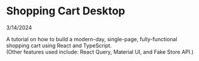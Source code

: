 # Shopping Cart Desktop

3/14/2024

A tutorial on how to build a modern-day, single-page, fully-functional shopping cart using React and TypeScript.
<br>
(Other features used include: React Query, Material UI, and Fake Store API.)
